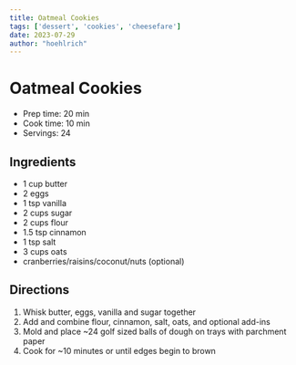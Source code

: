 ```yaml
---
title: Oatmeal Cookies
tags: ['dessert', 'cookies', 'cheesefare']
date: 2023-07-29
author: "hoehlrich"
---
```


# Oatmeal Cookies

- Prep time: 20 min
- Cook time: 10 min
- Servings: 24

## Ingredients

- 1 cup butter
- 2 eggs
- 1 tsp vanilla
- 2 cups sugar
- 2 cups flour
- 1.5 tsp cinnamon
- 1 tsp salt
- 3 cups oats
- cranberries/raisins/coconut/nuts (optional)

## Directions

1. Whisk butter, eggs, vanilla and sugar together
2. Add and combine flour, cinnamon, salt, oats, and optional add-ins
3. Mold and place ~24 golf sized balls of dough on trays with parchment paper
4. Cook for ~10 minutes or until edges begin to brown